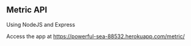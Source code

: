 ## Metric API
Using NodeJS and Express

Access the app at https://powerful-sea-88532.herokuapp.com/metric/
